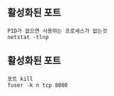 
## 활성화된 포트

    PID가 없으면 사용하는 프로세스가 없는것 
    netstat -tlnp

## 활성화된 포트
    
    포트 kill
    fuser -k n tcp 8080
